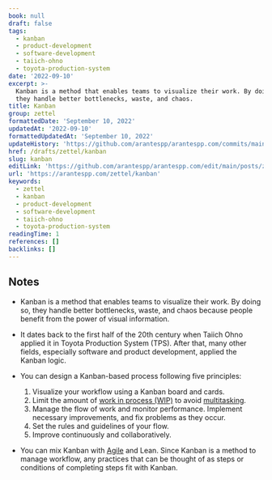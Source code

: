 ```yaml
---
book: null
draft: false
tags:
  - kanban
  - product-development
  - software-development
  - taiich-ohno
  - toyota-production-system
date: '2022-09-10'
excerpt: >-
  Kanban is a method that enables teams to visualize their work. By doing so,
  they handle better bottlenecks, waste, and chaos.
title: Kanban
group: zettel
formattedDate: 'September 10, 2022'
updatedAt: '2022-09-10'
formattedUpdatedAt: 'September 10, 2022'
updateHistory: 'https://github.com/arantespp/arantespp.com/commits/main/posts/zettel/kanban.md'
href: /drafts/zettel/kanban
slug: kanban
editLink: 'https://github.com/arantespp/arantespp.com/edit/main/posts/zettel/kanban.md'
url: 'https://arantespp.com/zettel/kanban'
keywords:
  - zettel
  - kanban
  - product-development
  - software-development
  - taiich-ohno
  - toyota-production-system
readingTime: 1
references: []
backlinks: []
---
```


## Notes

- Kanban is a method that enables teams to visualize their work. By doing so, they handle better bottlenecks, waste, and chaos because people benefit from the power of visual information.

- It dates back to the first half of the 20th century when Taiich Ohno applied it in Toyota Production System (TPS). After that, many other fields, especially software and product development, applied the Kanban logic.

- You can design a Kanban-based process following five principles:

  1. Visualize your workflow using a Kanban board and cards.
  2. Limit the amount of [work in process (WIP)](/zettel/work-in-process-wip) to avoid [multitasking](zettel/human-multitasking).
  3. Manage the flow of work and monitor performance. Implement necessary improvements, and fix problems as they occur.
  4. Set the rules and guidelines of your flow.
  5. Improve continuously and collaboratively.

- You can mix Kanban with [Agile](/zettel/agile) and Lean. Since Kanban is a method to manage workflow, any practices that can be thought of as steps or conditions of completing steps fit with Kanban.
